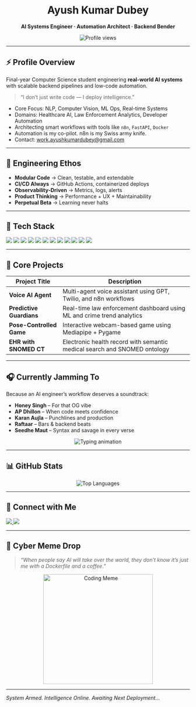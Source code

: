 <h1 align="center">Ayush Kumar Dubey</h1>
<p align="center"><strong>AI Systems Engineer · Automation Architect · Backend Bender</strong></p>

<p align="center">
  <img src="https://komarev.com/ghpvc/?username=uayushdubey&label=Neural%20Pings&color=7f5af0&style=flat-square" alt="Profile views"/>
</p>

---

## ⚡ Profile Overview

Final-year Computer Science student engineering **real-world AI systems** with scalable backend pipelines and low-code automation.

> “I don’t just write code — I deploy intelligence.”

- Core Focus: NLP, Computer Vision, ML Ops, Real-time Systems  
- Domains: Healthcare AI, Law Enforcement Analytics, Developer Automation  
- Architecting smart workflows with tools like `n8n`, `FastAPI`, `Docker`  
- Automation is my co-pilot. n8n is my Swiss army knife.  
- Contact: [work.ayushkumardubey@gmail.com](mailto:work.ayushkumardubey@gmail.com)

---

## 🧠 Engineering Ethos


- **Modular Code** → Clean, testable, and extendable  
- **CI/CD Always** → GitHub Actions, containerized deploys  
- **Observability-Driven** → Metrics, logs, alerts  
- **Product Thinking** → Performance + UX + Maintainability  
- **Perpetual Beta** → Learning never halts

---

## 🧰 Tech Stack

<p>
  <img src="https://img.shields.io/badge/Python-111827?style=flat-square&logo=python&logoColor=yellow" />
  <img src="https://img.shields.io/badge/FastAPI-111827?style=flat-square&logo=fastapi&logoColor=00C7B7" />
  <img src="https://img.shields.io/badge/Flask-111827?style=flat-square&logo=flask&logoColor=white" />
  <img src="https://img.shields.io/badge/JavaScript-111827?style=flat-square&logo=javascript&logoColor=F7DF1E" />
  <img src="https://img.shields.io/badge/React-111827?style=flat-square&logo=react&logoColor=61DAFB" />
  <img src="https://img.shields.io/badge/Streamlit-111827?style=flat-square&logo=streamlit&logoColor=FF4B4B" />
  <img src="https://img.shields.io/badge/n8n-111827?style=flat-square&logo=n8n&logoColor=orange" />
  <img src="https://img.shields.io/badge/Firebase-111827?style=flat-square&logo=firebase&logoColor=FFA611" />
  <img src="https://img.shields.io/badge/Docker-111827?style=flat-square&logo=docker&logoColor=blue" />
  <img src="https://img.shields.io/badge/TensorFlow-111827?style=flat-square&logo=tensorflow&logoColor=FF6F00" />
  <img src="https://img.shields.io/badge/OpenCV-111827?style=flat-square&logo=opencv&logoColor=white" />
  <img src="https://img.shields.io/badge/PostgreSQL-111827?style=flat-square&logo=postgresql&logoColor=336791" />
</p>

---

## 🧪 Core Projects

| Project Title           | Description                                                                 |
|-------------------------|-----------------------------------------------------------------------------|
| **Voice AI Agent**      | Multi-agent voice assistant using GPT, Twilio, and n8n workflows            |
| **Predictive Guardians**| Real-time law enforcement dashboard using ML and crime trend analytics     |
| **Pose-Controlled Game**| Interactive webcam-based game using Mediapipe + Pygame                     |
| **EHR with SNOMED CT**  | Electronic health record with semantic medical search and SNOMED ontology  |

---

## 🎧 Currently Jamming To

Because an AI engineer’s workflow deserves a soundtrack:

- **Honey Singh** – For that OG vibe  
- **AP Dhillon** – When code meets confidence  
- **Karan Aujla** – Punchlines and production  
- **Raftaar** – Bars & backend beats  
- **Seedhe Maut** – Syntax and savage in every verse  

<div align="center">
  <img src="https://readme-typing-svg.demolab.com?font=Fira+Code&weight=500&size=18&pause=1500&color=00FF99&background=000000&center=true&vCenter=true&width=500&height=50&lines=Building+AI+Pipelines...;Automating+the+Ops...;Code+Flows+to+Beats...;Terminal+Vibes+On+Max." alt="Typing animation" />
</div>

---

## 📊 GitHub Stats

<p align="center">
  <img src="https://github-readme-stats.vercel.app/api/top-langs/?username=uayushdubey&layout=compact&theme=tokyonight&hide_border=true" alt="Top Languages" />
</p>

---

## 🔗 Connect with Me

<p>
  <a href="https://www.linkedin.com/in/ayush-kumar-dubey-84113623a" target="_blank">
    <img src="https://img.shields.io/badge/LinkedIn-111827?style=for-the-badge&logo=linkedin&logoColor=0A66C2"/>
  </a>
  <a href="https://instagram.com/akd_saksham" target="_blank">
    <img src="https://img.shields.io/badge/Instagram-111827?style=for-the-badge&logo=instagram&logoColor=E4405F"/>
  </a>
</p>

---

## 👾 Cyber Meme Drop

> *“When people say AI will take over the world, they don’t know it’s just me with a Dockerfile and a coffee.”*

<div align="center">
  <img src="https://media.giphy.com/media/QZkpIdieotn3i/giphy.gif" width="300" alt="Coding Meme">
</div>

---

*System Armed. Intelligence Online. Awaiting Next Deployment...*
